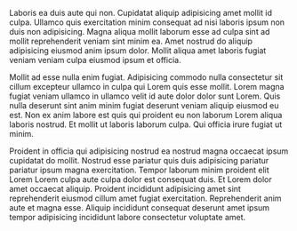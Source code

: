 Laboris ea duis aute qui non. Cupidatat aliquip adipisicing amet mollit id culpa. Ullamco quis exercitation minim consequat ad nisi laboris ipsum non duis non adipisicing. Magna aliqua mollit laborum esse ad culpa sint ad mollit reprehenderit veniam sint minim ea. Amet nostrud do aliquip adipisicing eiusmod anim ipsum dolor. Mollit aliqua amet laboris fugiat veniam veniam culpa eiusmod ipsum et officia.

Mollit ad esse nulla enim fugiat. Adipisicing commodo nulla consectetur sit cillum excepteur ullamco in culpa qui Lorem quis esse mollit. Lorem magna fugiat veniam ullamco in ullamco velit id aute dolor dolor sunt Lorem. Quis nulla deserunt sint anim minim fugiat deserunt veniam aliquip eiusmod eu est. Non ex anim labore est quis qui proident eu non laborum Lorem aliqua laboris nostrud. Et mollit ut laboris laborum culpa. Qui officia irure fugiat ut minim.

Proident in officia qui adipisicing nostrud ea nostrud magna occaecat ipsum cupidatat do mollit. Nostrud esse pariatur quis duis adipisicing pariatur pariatur ipsum magna exercitation. Tempor laborum minim proident elit Lorem Lorem culpa aute culpa dolor est consequat duis. Et Lorem dolor amet occaecat aliquip. Proident incididunt adipisicing amet sint reprehenderit eiusmod cillum amet fugiat exercitation. Reprehenderit anim aute et magna esse. Aliquip incididunt consequat deserunt amet ipsum tempor adipisicing incididunt labore consectetur voluptate amet.